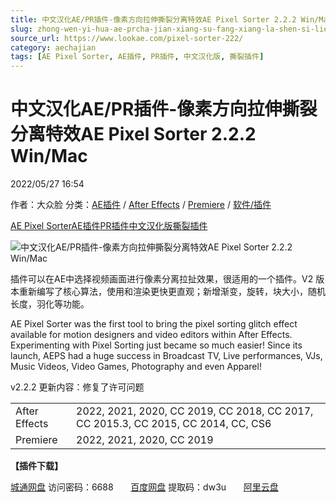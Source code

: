 ```yaml
---
title: 中文汉化AE/PR插件-像素方向拉伸撕裂分离特效AE Pixel Sorter 2.2.2 Win/Mac
slug: zhong-wen-yi-hua-ae-prcha-jian-xiang-su-fang-xiang-la-shen-si-lie-fen-chi-te-xiao-ae-pixel-sorter-2-2-2-win-mac
source_url: https://www.lookae.com/pixel-sorter-222/
category: aechajian
tags: [AE Pixel Sorter, AE插件, PR插件, 中文汉化版, 撕裂插件]
---
```

# 中文汉化AE/PR插件-像素方向拉伸撕裂分离特效AE Pixel Sorter 2.2.2 Win/Mac

2022/05/27 16:54

作者：大众脸
分类：[AE插件](https://www.lookae.com/after-effects/aechajian/) / [After Effects](https://www.lookae.com/after-effects/) / [Premiere](https://www.lookae.com/qitarjcj/premierezy/) / [软件/插件](https://www.lookae.com/qitarjcj/)

[AE Pixel Sorter](https://www.lookae.com/tag/ae-pixel-sorter/)[AE插件](https://www.lookae.com/tag/ae%e6%8f%92%e4%bb%b6/)[PR插件](https://www.lookae.com/tag/pr%e6%8f%92%e4%bb%b6/)[中文汉化版](https://www.lookae.com/tag/%e4%b8%ad%e6%96%87%e6%b1%89%e5%8c%96%e7%89%88/)[撕裂插件](https://www.lookae.com/tag/%e6%92%95%e8%a3%82%e6%8f%92%e4%bb%b6/)

![中文汉化AE/PR插件-像素方向拉伸撕裂分离特效AE Pixel Sorter 2.2.2 Win/Mac](https://www.lookae.com/wp-content/uploads/2018/10/Pixel-Sorter.jpg "中文汉化AE/PR插件-像素方向拉伸撕裂分离特效AE Pixel Sorter 2.2.2 Win/Mac-LookAE.com")

插件可以在AE中选择视频画面进行像素分离拉扯效果，很适用的一个插件。V2 版本重新编写了核心算法，使用和渲染更快更直观；新增渐变，旋转，块大小，随机长度，羽化等功能。

AE Pixel Sorter was the first tool to bring the pixel sorting glitch effect available for motion designers and video editors within After Effects. Experimenting with Pixel Sorting just became so much easier! Since its launch, AEPS had a huge success in Broadcast TV, Live performances, VJs, Music Videos, Video Games, Photography and even Apparel!

v2.2.2 更新内容：修复了许可问题

|  |  |
| --- | --- |
| After Effects | 2022, 2021, 2020, CC 2019, CC 2018, CC 2017, CC 2015.3, CC 2015, CC 2014, CC, CS6 |
| Premiere | 2022, 2021, 2020, CC 2019 |

**【插件下载】**

[城通网盘](https://url70.ctfile.com/f/2827370-584935462-abe5c7?p=4431) 访问密码：6688       [百度网盘](https://pan.baidu.com/s/1N7oz52Catqxz2GheQuPQDA?pwd=dw3u) 提取码：dw3u       [阿里云盘](https://www.aliyundrive.com/s/VC6qXy6MTvH)
